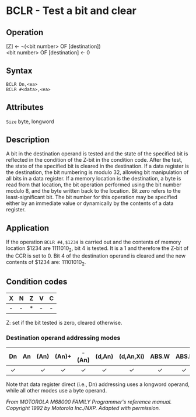 # BCLR - Test a bit and clear

## Operation
[Z] ← ¬(\<bit number\> OF [destination])<br/>
\<bit number\> OF [destination] ← 0

## Syntax
```assembly
BCLR Dn,<ea>
BCLR #<data>,<ea>
```

## Attributes
`Size` byte, longword

## Description
A bit in the destination operand is tested and the state of the specified bit is reflected in the condition of the Z-bit in the condition code. After the test, the state of the specified bit is cleared in the destination. If a data register is the destination, the bit numbering is modulo 32, allowing bit manipulation of all bits in a data register. If a memory location is the destination, a byte is read from that location, the bit operation performed using the bit number modulo 8, and the byte written back to the location. Bit zero refers to the least-significant bit. The bit number for this operation may be specified either by an immediate value or dynamically by the contents of a data register.

## Application
If the operation `BCLR #4,$1234` is carried out and the contents of memory location $1234 are 1111010<sub>2</sub>, bit 4 is tested. It is a 1 and therefore the Z-bit of the CCR is set to 0. Bit 4 of the destination operand is cleared and the new contents of $1234 are: 11101010<sub>2</sub>.

## Condition codes
|X|N|Z|V|C|
|--|--|--|--|--|
|-|-|*|-|-|

Z: set if the bit tested is zero, cleared otherwise.

### Destination operand addressing modes
|Dn|An|(An)|(An)+|-(An)|(d,An)|(d,An,Xi)|ABS.W|ABS.L|(d,PC)|(d,PC,Xn)|imm|
|:-:|:-:|:-:|:-:|:-:|:-:|:-:|:-:|:-:|:-:|:-:|:-:|
|✓||✓|✓|✓|✓|✓|✓|✓||||

Note that data register direct (i.e., Dn) addressing uses a longword operand, while all other modes use a byte operand.

*From MOTOROLA M68000 FAMILY Programmer's reference manual. Copyright 1992 by Motorola Inc./NXP. Adapted with permission.*